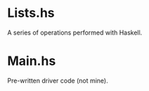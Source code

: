 # Lists.hs
A series of operations performed with Haskell.

# Main.hs
Pre-written driver code (not mine).
